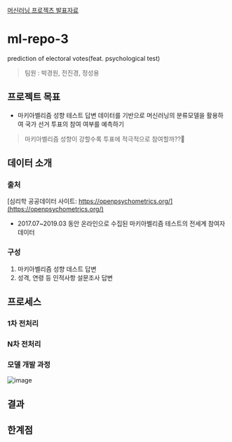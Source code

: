 [머신러닝 프로젝츠 발표자료](https://github.com/dss-14th/ml-repo-3/files/5529803/MACH_ppt2.pdf)

# ml-repo-3
prediction of electoral votes(feat. psychological test)
> 팀원 : 박경원, 전진경, 정성용

## 프로젝트 목표 
- 마키아벨리즘 성향 테스트 답변 데이터를 기반으로 
머신러닝의 분류모델을 활용하여 국가 선거 투표의 참여 여부를 예측하기 
> 마키아벨리즘 성향이 강할수록 투표에 적극적으로 참여할까??🧐

## 데이터 소개
### 출처
[심리학 공공데이터 사이트: https://openpsychometrics.org/](https://openpsychometrics.org/) 
- 2017.07~2019.03 동안 온라인으로 수집된 마키아벨리즘 테스트의 전세계 참여자 데이터 
### 구성
1. 마키아벨리즘 성향 데스트 답변
2. 성격, 연령 등 인적사항 설문조사 답변

## 프로세스
### 1차 전처리

### N차 전처리

### 모델 개발 과정
![image](https://user-images.githubusercontent.com/67700119/98928715-77da3300-251d-11eb-8523-b1a494bbd789.png)

## 결과

## 한계점 

## 
